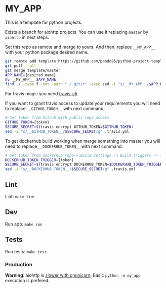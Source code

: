 # __MY_APP__

This is a template for python projects.

Exists a branch for aiohttp projects. You can use it replacing `master` by `aiohttp` in next steps.

Set this repo as remote and merge to yours.
And then, replace `__MY_APP__` with your python package desired name.
```bash
git remote add template https://github.com/pando85/python-project-template.git
git pull --all
git merge template/master 
APP_NAME={desired_name}
mv __MY_APP__ $APP_NAME
find ./ -type f -not -path "./.git/*" -exec sed -i "s/__MY_APP__/$APP_NAME/g" {} \;
```

For travis magic you need [travis-cli](https://github.com/travis-ci/travis.rb).

If you want to grant travis access to update your requirements you will need to replace `__GITHUB_TOKEN__` with next command:

```bash
# Get token from Github with public repo access
GITHUB_TOKEN={token}
SECURE_SECRET=$(travis encrypt GITHUB_TOKEN=$GITHUB_TOKEN)
sed -i "s/__GITHUB_TOKEN__/$SECURE_SECRET/g" .travis.yml
```

To get dockerhub build working when merge something into master you will need to replace `__DOCKERHUB_TOKEN__` with next command:


```bash
# Get token from dockerhub repo-> Build Settings -> Build triggers -> Trigger token
DOCKERHUB_TOKEN_TRIGGER={token}
SECURE_SECRET=$(travis encrypt DOCKERHUB_TOKEN=$DOCKERHUB_TOKEN_TRIGGER)
sed -i "s/__DOCKERHUB_TOKEN__/$SECURE_SECRET/g" .travis.yml
```

## Lint

Lint: `make lint`

## Dev

Run app: `make run`

## Tests

Run tests: `make test`

### Production

**Warning**: aiohttp is [slower with gnunicorn](https://docs.aiohttp.org/en/stable/deployment.html#start-gunicorn). Basic `python -m my_app` execution is prefered.
